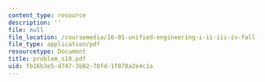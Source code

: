 ```yaml
---
content_type: resource
description: ''
file: null
file_location: /coursemedia/16-01-unified-engineering-i-ii-iii-iv-fall-2005-spring-2006/fb16b3e5d7473b0278fd1f878a2e4c1a_problem_s10.pdf
file_type: application/pdf
resourcetype: Document
title: problem_s10.pdf
uid: fb16b3e5-d747-3b02-78fd-1f878a2e4c1a
---
```

